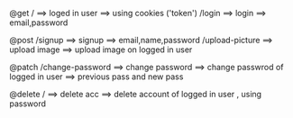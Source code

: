 <!-- endpoints -->
<!-- user -->

@get
/ ==> loged in user ==> using cookies ('token')
/login ==> login ==> email,password

@post
/signup ==> signup ==> email,name,password
/upload-picture ==> upload image ==> upload image on logged in user

@patch
/change-password ==> change password ==> change passwrod of logged in user ==> previous pass and new pass

@delete
/ ==> delete acc ==> delete account of logged in user , using password
